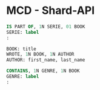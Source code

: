 # MCD - Shard-API

```sql
IS PART OF, 1N SERIE, 01 BOOK
SERIE: label
:

BOOK: title
WROTE, 1N BOOK, 1N AUTHOR
AUTHOR: first_name, last_name

CONTAINS, 1N GENRE, 1N BOOK
GENRE: label
:
```